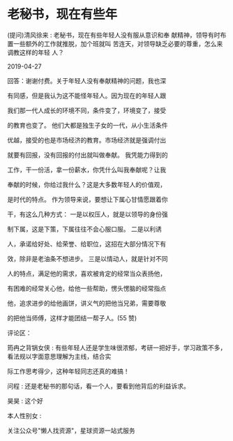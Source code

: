 # 老秘书，现在有些年

(提问)清风徐来 : 老秘书，现在有些年轻人没有服从意识和奉 献精神，领导有时布置一些额外的工作就推脱，加个班就叫 苦连天，对领导缺乏必要的尊重，怎么来调教这样的年轻 人？

2019-04-27

回答：谢谢付费。关于年轻人没有奉献精神的问题，我也深

有同感，但是我认为这不能怪年轻人。因为现在的年轻人跟

我们那一代人成长的环境不同，条件变了，环境变了，接受

的教育也变了。 他们大都是独生子女的一代，从小生活条件

优越，接受的也是市场经济的教育。市场经济就是强调付出

就要有回报，没有回报的付出就叫做奉献。 我凭能力得到的

工作，干一份活，拿一份薪水，你凭什么叫我奉献呢？让我

奉献的时候，你给过我什么？这是大多数年轻人的价值观，

是时代的特点。 作为领导来说，要想让下属心甘情愿跟着你

干，有这么几种方式： 一是以权压人，就是以领导的身份强

制下属，这是下策，下属往往不会心服口服。 二是以利诱

人，承诺给好处、给荣誉、给职位，这招在大部分情况下有

效，除非是老油条不想进步。 三是以情动人，就是针对不同

人的特点，满足他的需求，喜欢被肯定的经常当众表扬他，

有困难的经常关心他，给他一些帮助，愣头愣脑的经常指点

他，追求进步的给他画饼，讲义气的把他当兄弟，需要尊敬

的把他当师傅，这样才能团结一帮子人。(55 赞)

评论区：

筠冉之背锅女侠 : 有些年轻人还是学生味很浓郁，考研一把好手，学习政策不多，看法规以字面意思理解为主线，结合实

际工作思考得少，这种年轻同志还真的难搞！

问程 : 还是老秘书的那句话，看一个人，要看到他背后的利益诉求。

昊昊 : 这个好

本人性别女 :

关注公众号"懒人找资源"，星球资源一站式服务